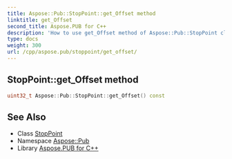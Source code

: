```yaml
---
title: Aspose::Pub::StopPoint::get_Offset method
linktitle: get_Offset
second_title: Aspose.PUB for C++
description: 'How to use get_Offset method of Aspose::Pub::StopPoint class in C++.'
type: docs
weight: 300
url: /cpp/aspose.pub/stoppoint/get_offset/
---
```

## StopPoint::get_Offset method




```cpp
uint32_t Aspose::Pub::StopPoint::get_Offset() const
```

## See Also

* Class [StopPoint](../)
* Namespace [Aspose::Pub](../../)
* Library [Aspose.PUB for C++](../../../)
